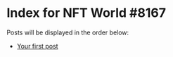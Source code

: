 # Index for NFT World #8167
Posts will be displayed in the order below:

- [Your first post](./001-first.md)

